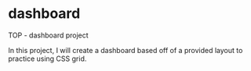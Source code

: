 # dashboard
TOP - dashboard project

In this project, I will create a dashboard based off of a provided layout to practice using CSS grid.